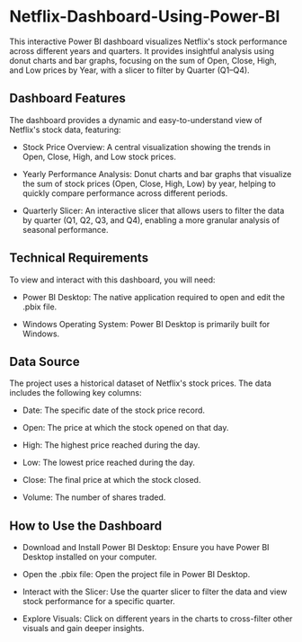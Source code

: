 # Netflix-Dashboard-Using-Power-BI
This interactive Power BI dashboard visualizes Netflix's stock performance across different years and quarters. It provides insightful analysis using donut charts and bar graphs, focusing on the sum of Open, Close, High, and Low prices by Year, with a slicer to filter by Quarter (Q1–Q4).


## Dashboard Features
The dashboard provides a dynamic and easy-to-understand view of Netflix's stock data, featuring:

- Stock Price Overview: A central visualization showing the trends in Open, Close, High, and Low stock prices.

- Yearly Performance Analysis: Donut charts and bar graphs that visualize the sum of stock prices (Open, Close, High, Low) by year, helping to quickly compare performance across different periods.

- Quarterly Slicer: An interactive slicer that allows users to filter the data by quarter (Q1, Q2, Q3, and Q4), enabling a more granular analysis of seasonal performance.

## Technical Requirements
To view and interact with this dashboard, you will need:

- Power BI Desktop: The native application required to open and edit the .pbix file.

- Windows Operating System: Power BI Desktop is primarily built for Windows.

## Data Source
The project uses a historical dataset of Netflix's stock prices. The data includes the following key columns:

- Date: The specific date of the stock price record.

- Open: The price at which the stock opened on that day.

- High: The highest price reached during the day.

- Low: The lowest price reached during the day.

- Close: The final price at which the stock closed.

- Volume: The number of shares traded.

## How to Use the Dashboard
- Download and Install Power BI Desktop: Ensure you have Power BI Desktop installed on your computer.

- Open the .pbix file: Open the project file in Power BI Desktop.

- Interact with the Slicer: Use the quarter slicer to filter the data and view stock performance for a specific quarter.

- Explore Visuals: Click on different years in the charts to cross-filter other visuals and gain deeper insights.
